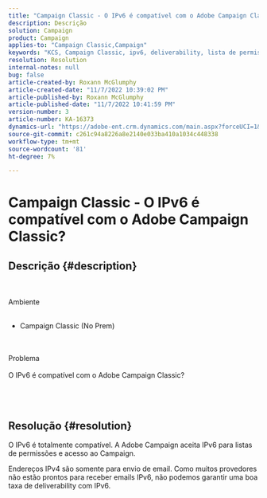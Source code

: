 ```yaml
---
title: "Campaign Classic - O IPv6 é compatível com o Adobe Campaign Classic?"
description: Descrição
solution: Campaign
product: Campaign
applies-to: "Campaign Classic,Campaign"
keywords: "KCS, Campaign Classic, ipv6, deliverability, lista de permissões"
resolution: Resolution
internal-notes: null
bug: false
article-created-by: Roxann McGlumphy
article-created-date: "11/7/2022 10:39:02 PM"
article-published-by: Roxann McGlumphy
article-published-date: "11/7/2022 10:41:59 PM"
version-number: 3
article-number: KA-16373
dynamics-url: "https://adobe-ent.crm.dynamics.com/main.aspx?forceUCI=1&pagetype=entityrecord&etn=knowledgearticle&id=4cfcb5f4-ec5e-ed11-9561-6045bd006704"
source-git-commit: c261c94a8226a8e2140e033ba410a1034c448338
workflow-type: tm+mt
source-wordcount: '81'
ht-degree: 7%

---
```


# Campaign Classic - O IPv6 é compatível com o Adobe Campaign Classic?

## Descrição {#description}

<br><br>Ambiente<br><br>
- Campaign Classic (No Prem)

<br><br>Problema<br><br>O IPv6 é compatível com o Adobe Campaign Classic?<br><br> <br><br>

## Resolução {#resolution}


O IPv6 é totalmente compatível. A Adobe Campaign aceita IPv6 para listas de permissões e acesso ao Campaign.

Endereços IPv4 são somente para envio de email. Como muitos provedores não estão prontos para receber emails IPv6, não podemos garantir uma boa taxa de deliverability com IPv6.
